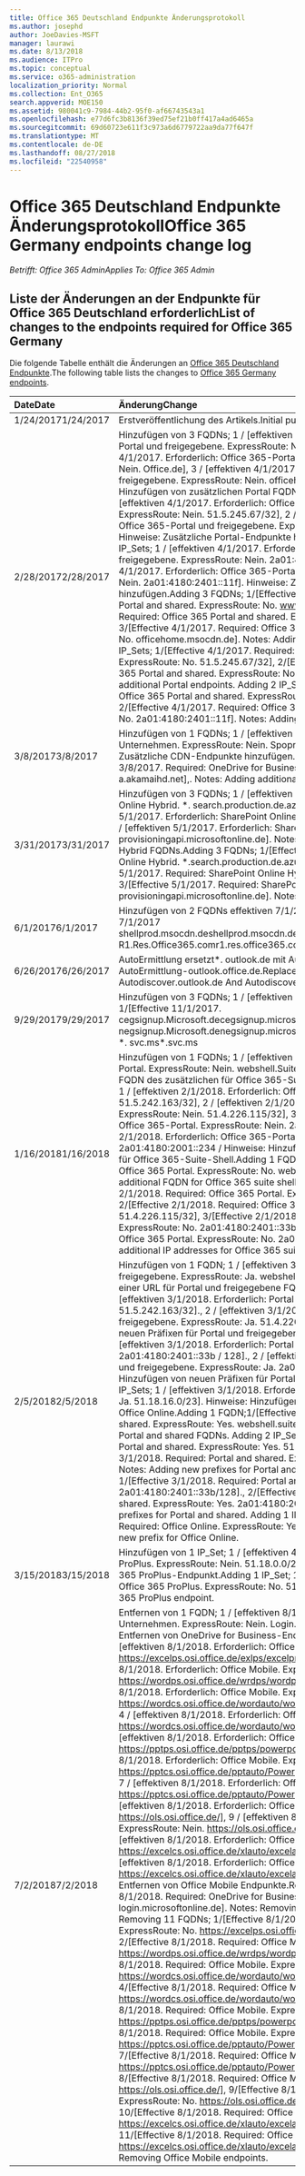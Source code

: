 ```yaml
---
title: Office 365 Deutschland Endpunkte Änderungsprotokoll
ms.author: josephd
author: JoeDavies-MSFT
manager: laurawi
ms.date: 8/13/2018
ms.audience: ITPro
ms.topic: conceptual
ms.service: o365-administration
localization_priority: Normal
ms.collection: Ent_O365
search.appverid: MOE150
ms.assetid: 980041c9-7984-44b2-95f0-af66743543a1
ms.openlocfilehash: e77d6fc3b8136f39ed75ef21b0ff417a4ad6465a
ms.sourcegitcommit: 69d60723e611f3c973a6d6779722aa9da77f647f
ms.translationtype: MT
ms.contentlocale: de-DE
ms.lasthandoff: 08/27/2018
ms.locfileid: "22540958"
---
```

# <a name="office-365-germany-endpoints-change-log"></a><span data-ttu-id="f73e5-102">Office 365 Deutschland Endpunkte Änderungsprotokoll</span><span class="sxs-lookup"><span data-stu-id="f73e5-102">Office 365 Germany endpoints change log</span></span>

<span data-ttu-id="f73e5-103">*Betrifft: Office 365 Admin*</span><span class="sxs-lookup"><span data-stu-id="f73e5-103">*Applies To: Office 365 Admin*</span></span>

## <a name="list-of-changes-to-the-endpoints-required-for-office-365-germany"></a><span data-ttu-id="f73e5-104">Liste der Änderungen an der Endpunkte für Office 365 Deutschland erforderlich</span><span class="sxs-lookup"><span data-stu-id="f73e5-104">List of changes to the endpoints required for Office 365 Germany</span></span>

<span data-ttu-id="f73e5-105">Die folgende Tabelle enthält die Änderungen an [Office 365 Deutschland Endpunkte](office-365-germany-endpoints.md).</span><span class="sxs-lookup"><span data-stu-id="f73e5-105">The following table lists the changes to [Office 365 Germany endpoints](office-365-germany-endpoints.md).</span></span>
  
|<span data-ttu-id="f73e5-106">**Date**</span><span class="sxs-lookup"><span data-stu-id="f73e5-106">**Date**</span></span>|<span data-ttu-id="f73e5-107">**Änderung**</span><span class="sxs-lookup"><span data-stu-id="f73e5-107">**Change**</span></span>|
|:-----|:-----|
|<span data-ttu-id="f73e5-108">1/24/2017</span><span class="sxs-lookup"><span data-stu-id="f73e5-108">1/24/2017</span></span>  <br/> |<span data-ttu-id="f73e5-109">Erstveröffentlichung des Artikels.</span><span class="sxs-lookup"><span data-stu-id="f73e5-109">Initial publication of article.</span></span>  <br/> |
|<span data-ttu-id="f73e5-110">2/28/2017</span><span class="sxs-lookup"><span data-stu-id="f73e5-110">2/28/2017</span></span>  <br/> |<span data-ttu-id="f73e5-p101">Hinzufügen von 3 FQDNs; 1 / [effektiven 4/1/2017. Erforderlich: Office 365-Portal und freigegebene. ExpressRoute: Nein. www.Office.de]; 2 / [effektiven 4/1/2017. Erforderlich: Office 365-Portal und freigegebene. ExpressRoute: Nein. Office.de], 3 / [effektiven 4/1/2017. Erforderlich: Office 365-Portal und freigegebene. ExpressRoute: Nein. officehome.msocdn.de]. Notes: Hinzufügen von zusätzlichen Portal FQDNs. 2 IP_Sets; hinzufügen 1 / [effektiven 4/1/2017. Erforderlich: Office 365-Portal und freigegebene. ExpressRoute: Nein. 51.5.245.67/32], 2 / [effektiven 4/1/2017. Erforderlich: Office 365-Portal und freigegebene. ExpressRoute: Nein. 51.4.227.178/32]. Hinweise: Zusätzliche Portal-Endpunkte hinzufügen. Hinzufügen von 2 IP_Sets; 1 / [effektiven 4/1/2017. Erforderlich: Office 365-Portal und freigegebene. ExpressRoute: Nein. 2a01:4180:2001::92], 2 / [effektiven 4/1/2017. Erforderlich: Office 365-Portal und freigegebene. ExpressRoute: Nein. 2a01:4180:2401::11f]. Hinweise: Zusätzliche Portal-Endpunkte hinzufügen.</span><span class="sxs-lookup"><span data-stu-id="f73e5-p101">Adding 3 FQDNs; 1/[Effective 4/1/2017. Required: Office 365 Portal and shared. ExpressRoute: No. www.office.de], 2/[Effective 4/1/2017. Required: Office 365 Portal and shared. ExpressRoute: No. office.de], 3/[Effective 4/1/2017. Required: Office 365 Portal and shared. ExpressRoute: No. officehome.msocdn.de]. Notes: Adding additional Portal FQDNs. Adding 2 IP_Sets; 1/[Effective 4/1/2017. Required: Office 365 Portal and shared. ExpressRoute: No. 51.5.245.67/32], 2/[Effective 4/1/2017. Required: Office 365 Portal and shared. ExpressRoute: No. 51.4.227.178/32]. Notes: Adding additional Portal endpoints. Adding 2 IP_Sets; 1/[Effective 4/1/2017. Required: Office 365 Portal and shared. ExpressRoute: No. 2a01:4180:2001::92], 2/[Effective 4/1/2017. Required: Office 365 Portal and shared. ExpressRoute: No. 2a01:4180:2401::11f]. Notes: Adding additional Portal endpoints.</span></span>  <br/> |
|<span data-ttu-id="f73e5-138">3/8/2017</span><span class="sxs-lookup"><span data-stu-id="f73e5-138">3/8/2017</span></span>  <br/> |<span data-ttu-id="f73e5-p102">Hinzufügen von 1 FQDNs; 1 / [effektiven 3/8/2017. Erforderlich: OneDrive für Unternehmen. ExpressRoute: Nein. Spoprod-a.akamaihd.net];. Hinweise: Zusätzliche CDN-Endpunkte hinzufügen.</span><span class="sxs-lookup"><span data-stu-id="f73e5-p102">Adding 1 FQDNs; 1/[Effective 3/8/2017. Required: OneDrive for Business. ExpressRoute: No. spoprod-a.akamaihd.net],. Notes: Adding additional CDN endpoints.</span></span>  <br/> |
|<span data-ttu-id="f73e5-144">3/31/2017</span><span class="sxs-lookup"><span data-stu-id="f73e5-144">3/31/2017</span></span>  <br/> |<span data-ttu-id="f73e5-p103">Hinzufügen von 3 FQDNs; 1 / [effektiven 5/1/2017. Erforderlich: SharePoint Online Hybrid. \*. search.production.de.azuretrafficmanager.de], 2 / [effektiven 5/1/2017. Erforderlich: SharePoint Online Hybrid. Login.microsoftonline.de], 3 / [effektiven 5/1/2017. Erforderlich: SharePoint Online Hybrid. provisioningapi.microsoftonline.de]. Notes: Hinzufügen von Sharepoint-Hybrid FQDNs.</span><span class="sxs-lookup"><span data-stu-id="f73e5-p103">Adding 3 FQDNs; 1/[Effective 5/1/2017. Required: SharePoint Online Hybrid. \*.search.production.de.azuretrafficmanager.de], 2/[Effective 5/1/2017. Required: SharePoint Online Hybrid. login.microsoftonline.de], 3/[Effective 5/1/2017. Required: SharePoint Online Hybrid. provisioningapi.microsoftonline.de]. Notes: Adding Sharepoint hybrid FQDNs.</span></span>  <br/> |
|<span data-ttu-id="f73e5-153">6/1/2017</span><span class="sxs-lookup"><span data-stu-id="f73e5-153">6/1/2017</span></span>  <br/> |<span data-ttu-id="f73e5-154">Hinzufügen von 2 FQDNs effektiven 7/1/2017</span><span class="sxs-lookup"><span data-stu-id="f73e5-154">Adding 2 FQDNs Effective 7/1/2017</span></span>  <br/> <span data-ttu-id="f73e5-155">shellprod.msocdn.de</span><span class="sxs-lookup"><span data-stu-id="f73e5-155">shellprod.msocdn.de</span></span>  <br/> <span data-ttu-id="f73e5-156">R1.Res.Office365.com</span><span class="sxs-lookup"><span data-stu-id="f73e5-156">r1.res.office365.com</span></span>  <br/> |
|<span data-ttu-id="f73e5-157">6/26/2017</span><span class="sxs-lookup"><span data-stu-id="f73e5-157">6/26/2017</span></span>  <br/> |<span data-ttu-id="f73e5-158">AutoErmittlung ersetzt\*. outlook.de mit Autodiscover.outlook.de und AutoErmittlung-outlook.office.de.</span><span class="sxs-lookup"><span data-stu-id="f73e5-158">Replaced Autodiscover\*.outlook.de with Autodiscover.outlook.de And Autodiscover-outlook.office.de.</span></span>  <br/> |
|<span data-ttu-id="f73e5-159">9/29/2017</span><span class="sxs-lookup"><span data-stu-id="f73e5-159">9/29/2017</span></span>  <br/> |<span data-ttu-id="f73e5-160">Hinzufügen von 3 FQDNs; 1 / [effektiven 11/1/2017.</span><span class="sxs-lookup"><span data-stu-id="f73e5-160">Adding 3 FQDNs; 1/[Effective 11/1/2017.</span></span>  <br/> <span data-ttu-id="f73e5-161">cegsignup.Microsoft.de</span><span class="sxs-lookup"><span data-stu-id="f73e5-161">cegsignup.microsoft.de</span></span>  <br/> <span data-ttu-id="f73e5-162">negsignup.Microsoft.de</span><span class="sxs-lookup"><span data-stu-id="f73e5-162">negsignup.microsoft.de</span></span>  <br/> <span data-ttu-id="f73e5-163">\*. svc.ms</span><span class="sxs-lookup"><span data-stu-id="f73e5-163">\*.svc.ms</span></span>  <br/> |
|<span data-ttu-id="f73e5-164">1/16/2018</span><span class="sxs-lookup"><span data-stu-id="f73e5-164">1/16/2018</span></span>  <br/> |<span data-ttu-id="f73e5-p104">Hinzufügen von 1 FQDNs; 1 / [effektiven 2/1/2018. Erforderlich: Office 365-Portal. ExpressRoute: Nein. webshell.Suite.Office.de]. Notes: Hinzufügen des FQDN des zusätzlichen für Office 365-Suite-Shell. Hinzufügen von 4 IP_Sets; 1 / [effektiven 2/1/2018. Erforderlich: Office 365-Portal. ExpressRoute: Nein. 51.5.242.163/32], 2 / [effektiven 2/1/2018. Erforderlich: Office 365-Portal. ExpressRoute: Nein. 51.4.226.115/32], 3 / [effektiven 2/1/2018. Erforderlich: Office 365-Portal. ExpressRoute: Nein. 2a01:4180:2401::33b / 4 / [effektiven 2/1/2018. Erforderlich: Office 365-Portal. ExpressRoute: Nein. 2a01:4180:2001::234 / Hinweise: Hinzufügen von zusätzlichen IP-Adressen für Office 365-Suite-Shell.</span><span class="sxs-lookup"><span data-stu-id="f73e5-p104">Adding 1 FQDNs; 1/[Effective 2/1/2018. Required: Office 365 Portal. ExpressRoute: No. webshell.suite.office.de]. Notes: Adding additional FQDN for Office 365 suite shell. Adding 4 IP_Sets; 1/[Effective 2/1/2018. Required: Office 365 Portal. ExpressRoute: No. 51.5.242.163/32], 2/[Effective 2/1/2018. Required: Office 365 Portal. ExpressRoute: No. 51.4.226.115/32], 3/[Effective 2/1/2018. Required: Office 365 Portal. ExpressRoute: No. 2a01:4180:2401::33b/ 4/[Effective 2/1/2018. Required: Office 365 Portal. ExpressRoute: No. 2a01:4180:2001::234/ Notes: Adding additional IP addresses for Office 365 suite shell.</span></span>  <br/> |
|<span data-ttu-id="f73e5-183">2/5/2018</span><span class="sxs-lookup"><span data-stu-id="f73e5-183">2/5/2018</span></span>  <br/> |<span data-ttu-id="f73e5-p105">Hinzufügen von 1 FQDN; 1 / [effektiven 3/1/2018. Erforderlich: Portal und freigegebene. ExpressRoute: Ja. webshell.Suite.Office.de]. Notes: Hinzufügen einer URL für Portal und freigegebene FQDNs. 2 IP_Sets; hinzufügen 1 / [effektiven 3/1/2018. Erforderlich: Portal und freigegebene. ExpressRoute: Ja. 51.5.242.163/32]., 2 / [effektiven 3/1/2018. Erforderlich: Portal und freigegebene. ExpressRoute: Ja. 51.4.226.115/32]. Hinweise: Hinzufügen von neuen Präfixen für Portal und freigegeben. Hinzufügen von 2 IP_Sets; 1 / [effektiven 3/1/2018. Erforderlich: Portal und freigegebene. ExpressRoute: Ja. 2a01:4180:2401::33b / 128]., 2 / [effektiven 3/1/2018. Erforderlich: Portal und freigegebene. ExpressRoute: Ja. 2a01:4180:2001::234 / 128]. Hinweise: Hinzufügen von neuen Präfixen für Portal und freigegeben. Hinzufügen von 1 IP_Sets; 1 / [effektiven 3/1/2018. Erforderlich: Office Online. ExpressRoute: Ja. 51.18.16.0/23]. Hinweise: Hinzufügen eines neuen Präfixes für Microsoft Office Online.</span><span class="sxs-lookup"><span data-stu-id="f73e5-p105">Adding 1 FQDN;1/[Effective 3/1/2018. Required: Portal and shared. ExpressRoute: Yes. webshell.suite.office.de]. Notes: Adding a URL for Portal and shared FQDNs. Adding 2 IP_Sets; 1/[Effective 3/1/2018. Required: Portal and shared. ExpressRoute: Yes. 51.5.242.163/32]., 2/[Effective 3/1/2018. Required: Portal and shared. ExpressRoute: Yes. 51.4.226.115/32]. Notes: Adding new prefixes for Portal and shared. Adding 2 IP_Sets; 1/[Effective 3/1/2018. Required: Portal and shared. ExpressRoute: Yes. 2a01:4180:2401::33b/128]., 2/[Effective 3/1/2018. Required: Portal and shared. ExpressRoute: Yes. 2a01:4180:2001::234/128]. Notes: Adding new prefixes for Portal and shared. Adding 1 IP_Sets; 1/[Effective 3/1/2018. Required: Office Online. ExpressRoute: Yes. 51.18.16.0/23]. Notes: Adding a new prefix for Office Online.</span></span>  <br/> |
|<span data-ttu-id="f73e5-210">3/15/2018</span><span class="sxs-lookup"><span data-stu-id="f73e5-210">3/15/2018</span></span>  <br/> |<span data-ttu-id="f73e5-p106">Hinzufügen von 1 IP_Set; 1 / [effektiven 4/15/2018. Erforderlich: Office 365 ProPlus. ExpressRoute: Nein. 51.18.0.0/21]. Hinweise: Hinzufügen von Office 365 ProPlus-Endpunkt.</span><span class="sxs-lookup"><span data-stu-id="f73e5-p106">Adding 1 IP_Set; 1/[Effective 4/15/2018. Required: Office 365 ProPlus. ExpressRoute: No. 51.18.0.0/21]. Notes: Adding an Office 365 ProPlus endpoint.</span></span>  <br/> |
|<span data-ttu-id="f73e5-216">7/2/2018</span><span class="sxs-lookup"><span data-stu-id="f73e5-216">7/2/2018</span></span>  <br/> |<span data-ttu-id="f73e5-p107">Entfernen von 1 FQDN; 1 / [effektiven 8/1/2018. Erforderlich: OneDrive für Unternehmen. ExpressRoute: Nein. Login.microsoftonline.de]. Notes: Entfernen von OneDrive for Business-Endpunkt. Entfernen von 11 FQDNs; 1 / [effektiven 8/1/2018. Erforderlich: Office Mobile. ExpressRoute: Nein. https://excelps.osi.office.de/exlps/excelprint.svc/exlPrint], 2 / [effektiven 8/1/2018. Erforderlich: Office Mobile. ExpressRoute: Nein. https://wordps.osi.office.de/wrdps/wordprint.svc/wrdprint], 3 / [effektiven 8/1/2018. Erforderlich: Office Mobile. ExpressRoute: Nein. https://wordcs.osi.office.de/wordauto/wordautomation.svc/wordautomation], 4 / [effektiven 8/1/2018. Erforderlich: Office Mobile. ExpressRoute: Nein. https://wordcs.osi.office.de/wordauto/wordautomation.svc/rest], 5 / [effektiven 8/1/2018. Erforderlich: Office Mobile. ExpressRoute: Nein. https://pptps.osi.office.de/pptps/powerpointprint.svc/PptPrint], 6 / [effektiven 8/1/2018. Erforderlich: Office Mobile. ExpressRoute: Nein. https://pptcs.osi.office.de/pptauto/PowerpointAutomation.svc/PptAutomation], 7 / [effektiven 8/1/2018. Erforderlich: Office Mobile. ExpressRoute: Nein. https://pptcs.osi.office.de/pptauto/PowerpointAutomation.svc/rest], 8 / [effektiven 8/1/2018. Erforderlich: Office Mobile. ExpressRoute: Nein. https://ols.osi.office.de/], 9 / [effektiven 8/1/2018. Erforderlich: Office Mobile. ExpressRoute: Nein. https://ols.osi.office.de/olsc/OlsClient.svc/OlsClient], 10 / [effektiven 8/1/2018. Erforderlich: Office Mobile. ExpressRoute: Nein. https://excelcs.osi.office.de/xlauto/excelautomation.svc/XlAutomation], 11 / [effektiven 8/1/2018. Erforderlich: Office Mobile. ExpressRoute: Nein. https://excelcs.osi.office.de/xlauto/excelautomation.svc/rest]. Hinweise: Entfernen von Office Mobile Endpunkte.</span><span class="sxs-lookup"><span data-stu-id="f73e5-p107">Removing 1 FQDN; 1/[Effective 8/1/2018. Required: OneDrive for Business. ExpressRoute: No. login.microsoftonline.de]. Notes: Removing OneDrive for Business endpoint. Removing 11 FQDNs; 1/[Effective 8/1/2018. Required: Office Mobile. ExpressRoute: No. https://excelps.osi.office.de/exlps/excelprint.svc/exlPrint], 2/[Effective 8/1/2018. Required: Office Mobile. ExpressRoute: No. https://wordps.osi.office.de/wrdps/wordprint.svc/wrdprint], 3/[Effective 8/1/2018. Required: Office Mobile. ExpressRoute: No. https://wordcs.osi.office.de/wordauto/wordautomation.svc/wordautomation], 4/[Effective 8/1/2018. Required: Office Mobile. ExpressRoute: No. https://wordcs.osi.office.de/wordauto/wordautomation.svc/rest], 5/[Effective 8/1/2018. Required: Office Mobile. ExpressRoute: No. https://pptps.osi.office.de/pptps/powerpointprint.svc/PptPrint], 6/[Effective 8/1/2018. Required: Office Mobile. ExpressRoute: No. https://pptcs.osi.office.de/pptauto/PowerpointAutomation.svc/PptAutomation], 7/[Effective 8/1/2018. Required: Office Mobile. ExpressRoute: No. https://pptcs.osi.office.de/pptauto/PowerpointAutomation.svc/rest], 8/[Effective 8/1/2018. Required: Office Mobile. ExpressRoute: No. https://ols.osi.office.de/], 9/[Effective 8/1/2018. Required: Office Mobile. ExpressRoute: No. https://ols.osi.office.de/olsc/OlsClient.svc/OlsClient], 10/[Effective 8/1/2018. Required: Office Mobile. ExpressRoute: No. https://excelcs.osi.office.de/xlauto/excelautomation.svc/XlAutomation], 11/[Effective 8/1/2018. Required: Office Mobile. ExpressRoute: No. https://excelcs.osi.office.de/xlauto/excelautomation.svc/rest]. Notes: Removing Office Mobile endpoints.</span></span>  <br/> |
   

